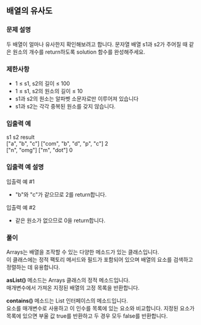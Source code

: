 ## 배열의 유사도

### 문제 설명
두 배열이 얼마나 유사한지 확인해보려고 합니다. 문자열 배열 s1과 s2가 주어질 때 같은 원소의 개수를 return하도록 solution 함수를 완성해주세요.

### 제한사항
+ 1 ≤ s1, s2의 길이 ≤ 100
+ 1 ≤ s1, s2의 원소의 길이 ≤ 10
+ s1과 s2의 원소는 알파벳 소문자로만 이루어져 있습니다
+ s1과 s2는 각각 중복된 원소를 갖지 않습니다.

### 입출력 예
s1	s2	result  
["a", "b", "c"]	["com", "b", "d", "p", "c"]	2  
["n", "omg"]	["m", "dot"]	0

### 입출력 예 설명
입출력 예 #1

+ "b"와 "c"가 같으므로 2를 return합니다.

입출력 예 #2

+ 같은 원소가 없으므로 0을 return합니다.

### 풀이
Arrays는 배열을 조작할 수 있는 다양한 메소드가 있는 클래스입니다.  
이 클래스에는 정적 팩토리 메서드와 필드가 포함되어 있으며 배열의 요소를 검색하고 정렬하는 데 유용합니다.

**asList()** 메소드는 Arrays 클래스의 정적 메소드입니다.  
매개변수에서 가져온 지정된 배열의 고정 목록을 반환합니다.

**contains()** 메소드는 List 인터페이스의 메소드입니다.  
요소를 매개변수로 사용하고 이 인수를 목록에 있는 요소와 비교합니다. 
지정된 요소가 목록에 있으면 부울 값 true를 반환하고 두 경우 모두 false를 반환합니다.